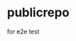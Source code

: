 # publicrepo
for e2e test

















































































































































































































































































































































































































































































































































































































































































































































































































































































































































































































































































































































































































































































































































































































































































































































































































































































































































































































































































































































































































































































































































































































































































































